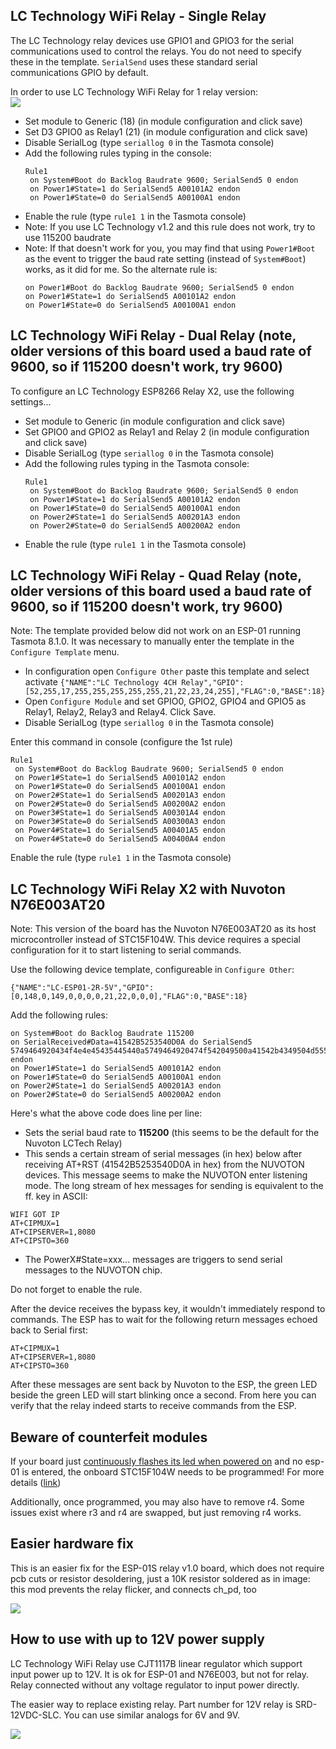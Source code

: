 ## LC Technology WiFi Relay - Single Relay

The LC Technology relay devices use GPIO1 and GPIO3 for the serial communications used to control the relays. You do not need to specify these in the template. `SerialSend` uses these standard serial communications GPIO by default.

In order to use LC Technology WiFi Relay for 1 relay version:  
![](https://www.dhresource.com/0x0s/f2-albu-g6-M01-AB-F1-rBVaR1sFGr6AbvbGAANcsjYxEtQ983.jpg/esp8266-esp-01s-5v-esp01s-modulo-rel-wifi.jpg)
* Set module to Generic (18) (in module configuration and click save)
* Set D3 GPIO0 as Relay1 (21) (in module configuration and click save)
* Disable SerialLog (type `seriallog 0` in the Tasmota console)
* Add the following rules typing in the console:
  ```
  Rule1
   on System#Boot do Backlog Baudrate 9600; SerialSend5 0 endon
   on Power1#State=1 do SerialSend5 A00101A2 endon
   on Power1#State=0 do SerialSend5 A00100A1 endon
  ```
* Enable the rule (type `rule1 1` in the Tasmota console)
* Note: If you use LC Technology v1.2 and this rule does not work, try to use 115200 baudrate
* Note: If that doesn't work for you, you may find that using `Power1#Boot` as the event to trigger the baud rate setting (instead of `System#Boot`) works, as it did for me. So the alternate rule is:
  ```
  on Power1#Boot do Backlog Baudrate 9600; SerialSend5 0 endon
  on Power1#State=1 do SerialSend5 A00101A2 endon
  on Power1#State=0 do SerialSend5 A00100A1 endon
  ```

## LC Technology WiFi Relay - Dual Relay (note, older versions of this board used a baud rate of 9600, so if 115200 doesn't work, try 9600)

To configure an LC Technology ESP8266 Relay X2, use the following settings...

* Set module to Generic (in module configuration and click save)
* Set GPIO0 and GPIO2 as Relay1 and Relay 2 (in module configuration and click save)
* Disable SerialLog (type ``seriallog 0`` in the Tasmota console)
* Add the following rules typing in the Tasmota console:
  ```
  Rule1
   on System#Boot do Backlog Baudrate 9600; SerialSend5 0 endon
   on Power1#State=1 do SerialSend5 A00101A2 endon
   on Power1#State=0 do SerialSend5 A00100A1 endon
   on Power2#State=1 do SerialSend5 A00201A3 endon
   on Power2#State=0 do SerialSend5 A00200A2 endon
  ```
* Enable the rule (type `rule1 1` in the Tasmota console)  

## LC Technology WiFi Relay - Quad Relay (note, older versions of this board used a baud rate of 9600, so if 115200 doesn't work, try 9600)

Note: The template provided below did not work on an ESP-01 running Tasmota 8.1.0. It was necessary to manually enter the template in the `Configure Template` menu.

* In configuration open `Configure Other` paste this template and select activate
`{"NAME":"LC Technology 4CH Relay","GPIO":[52,255,17,255,255,255,255,255,21,22,23,24,255],"FLAG":0,"BASE":18}`
* Open `Configure Module` and set GPIO0, GPIO2, GPIO4 and GPIO5 as Relay1, Relay2, Relay3 and Relay4. Click Save.
* Disable SerialLog (type ``seriallog 0`` in the Tasmota console)

Enter this command in console (configure the 1st rule)  
```
Rule1
 on System#Boot do Backlog Baudrate 9600; SerialSend5 0 endon
 on Power1#State=1 do SerialSend5 A00101A2 endon
 on Power1#State=0 do SerialSend5 A00100A1 endon
 on Power2#State=1 do SerialSend5 A00201A3 endon
 on Power2#State=0 do SerialSend5 A00200A2 endon
 on Power3#State=1 do SerialSend5 A00301A4 endon
 on Power3#State=0 do SerialSend5 A00300A3 endon
 on Power4#State=1 do SerialSend5 A00401A5 endon
 on Power4#State=0 do SerialSend5 A00400A4 endon
```
Enable the rule (type `rule1 1` in the Tasmota console)  

## LC Technology WiFi Relay X2 with Nuvoton N76E003AT20

Note: This version of the board has the Nuvoton N76E003AT20 as its host microcontroller instead of  STC15F104W. This device requires a special configuration for it to start listening to serial commands.

Use the following device template, configureable in `Configure Other`:
```
{"NAME":"LC-ESP01-2R-5V","GPIO":[0,148,0,149,0,0,0,0,21,22,0,0,0],"FLAG":0,"BASE":18}
```

Add the following rules:
```
on System#Boot do Backlog Baudrate 115200
on SerialReceived#Data=41542B5253540D0A do SerialSend5 5749464920434f4e4e45435445440a5749464920474f542049500a41542b4349504d55583d310a41542b4349505345525645523d312c383038300a41542b43495053544f3d333630 endon
on Power1#State=1 do SerialSend5 A00101A2 endon
on Power1#State=0 do SerialSend5 A00100A1 endon
on Power2#State=1 do SerialSend5 A00201A3 endon
on Power2#State=0 do SerialSend5 A00200A2 endon
```

Here's what the above code does line per line:

* Sets the serial baud rate to **115200** (this seems to be the default for the Nuvoton LCTech Relay)
* This sends a certain stream of serial messages (in hex) below after receiving AT+RST (41542B5253540D0A in hex) from the NUVOTON devices. This message seems to make the NUVOTON enter listening mode. The long stream of hex messages for sending is equivalent to the ff. key in ASCII:
```WIFI CONNECTED
WIFI GOT IP
AT+CIPMUX=1
AT+CIPSERVER=1,8080
AT+CIPSTO=360
```
* The PowerX#State=xxx... messages are triggers to send serial messages to the NUVOTON chip.

Do not forget to enable the rule.

After the device receives the bypass key, it wouldn't immediately respond to commands. The ESP has to wait for the following return messages echoed back to Serial first:
```
AT+CIPMUX=1
AT+CIPSERVER=1,8080
AT+CIPSTO=360
```
After these messages are sent back by Nuvoton to the ESP, the green LED beside the green LED will start blinking once a second. From here you can verify that the relay indeed starts to receive commands from the ESP.

## Beware of counterfeit modules
If your board just [continuously flashes its led when powered on](https://www.youtube.com/watch?v=5Le9kNT_Bm4) and no esp-01 is entered, the onboard STC15F104W needs to be programmed! For more details ([link](https://www.esp8266.com/viewtopic.php?f=160&t=13164&start=68#p74262))

Additionally, once programmed, you may also have to remove r4. Some issues exist where r3 and r4 are swapped, but just removing r4 works.

## Easier hardware fix

This is an easier fix for the ESP-01S relay v1.0 board, which does not require pcb cuts or resistor desoldering, just a 10K resistor soldered as in image: this mod prevents the relay flicker, and connects ch_pd, too

![](https://user-images.githubusercontent.com/5904370/72250870-ef3cee80-35fc-11ea-875e-dcd93c3ce670.png)

## How to use with up to 12V power supply

LC Technology WiFi Relay use CJT1117B linear regulator which support input power up to 12V. It is ok for ESP-01 and N76E003, but not for relay. Relay connected without any voltage regulator to input power directly.

The easier way to replace existing relay. Part number for 12V relay is SRD-12VDC-SLC. You can use similar analogs for 6V and 9V.

![](https://user-images.githubusercontent.com/25607714/75441867-19592e80-5967-11ea-8044-c30e42bfbe50.JPG)
